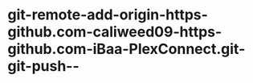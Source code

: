 # git-remote-add-origin-https-github.com-caliweed09-https-github.com-iBaa-PlexConnect.git-git-push--
